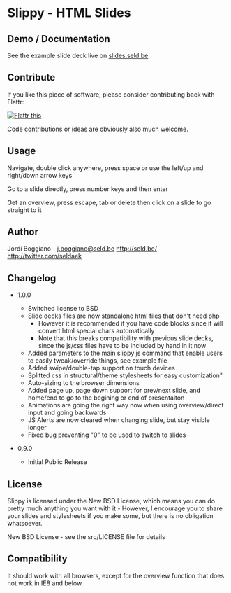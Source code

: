 Slippy - HTML Slides
====================

Demo / Documentation
--------------------

See the example slide deck live on [slides.seld.be][1]

[1]: http://slides.seld.be/?file=2010-05-30+Example.html

Contribute
----------

If you like this piece of software, please consider contributing back with Flattr:

<a href="http://flattr.com/thing/14125/Slippy-HTML-Presentations" target="_blank"><img src="http://api.flattr.com/button/button-static-50x60.png" title="Flattr this" border="0" /></a>

Code contributions or ideas are obviously also much welcome.

Usage
-----

Navigate, double click anywhere, press space or use the left/up and right/down arrow keys

Go to a slide directly, press number keys and then enter

Get an overview, press escape, tab or delete then click on a slide to go straight to it

Author
------

Jordi Boggiano - <j.boggiano@seld.be>
<http://seld.be/> - <http://twitter.com/seldaek>

Changelog
---------

- 1.0.0
  - Switched license to BSD
  - Slide decks files are now standalone html files that don't need php
    - However it is recommended if you have code blocks since it will convert html special chars automatically
    - Note that this breaks compatibility with previous slide decks, since the js/css files have to be included by hand in it now
  - Added parameters to the main slippy js command that enable users to easily tweak/override things, see example file
  - Added swipe/double-tap support on touch devices
  - Splitted css in structural/theme stylesheets for easy customization"
  - Auto-sizing to the browser dimensions
  - Added page up, page down support for prev/next slide, and home/end to go to the begining or end of presentaiton
  - Animations are going the right way now when using overview/direct input and going backwards
  - JS Alerts are now cleared when changing slide, but stay visible longer
  - Fixed bug preventing "0" to be used to switch to slides

- 0.9.0
  - Initial Public Release

License
-------

Slippy is licensed under the New BSD License, which means you can do pretty much anything you want with it - However, I encourage you to share your slides and stylesheets if you make some, but there is no obligation whatsoever.

New BSD License - see the src/LICENSE file for details

Compatibility
-------------

It should work with all browsers, except for the overview function that does not work in IE8 and below.
